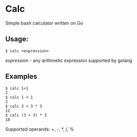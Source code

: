 # Calc

Simple bash calculator written on Go

## Usage:

```shell
$ calc <expression>
```

*expression* - any arithmetic expression supported by golang

## Examples

```shell
$ calc 1+1
2
$ calc 1 + 1
2
$ calc 3 + 3 * 3
12
$ calc (3 + 3) * 3
18
```

Supported operands: +, -, *, /, %
